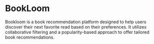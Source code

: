 # **BookLoom**

Bookloom is a book recommendation platform designed to help users discover their next favorite read based on their preferences.
It utilizes collaborative filtering and a popularity-based approach to offer tailored book recommendations.
